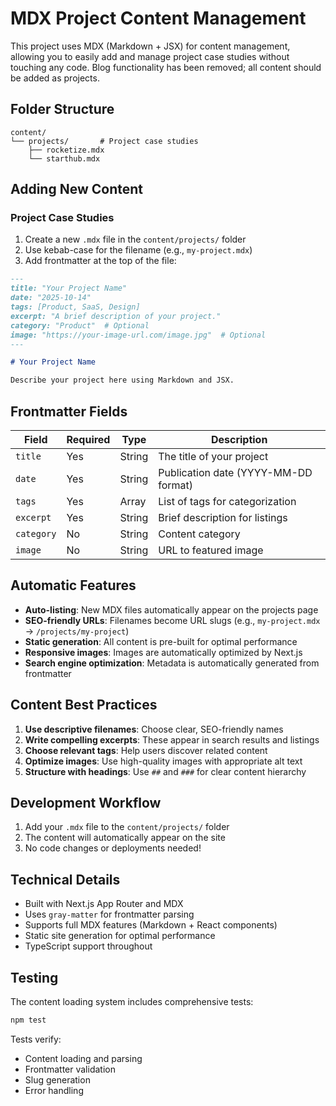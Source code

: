 
# MDX Project Content Management

This project uses MDX (Markdown + JSX) for content management, allowing you to easily add and manage project case studies without touching any code. Blog functionality has been removed; all content should be added as projects.

## Folder Structure

```
content/
└── projects/       # Project case studies
    ├── rocketize.mdx
    └── starthub.mdx
```

## Adding New Content

### Project Case Studies

1. Create a new `.mdx` file in the `content/projects/` folder
2. Use kebab-case for the filename (e.g., `my-project.mdx`)
3. Add frontmatter at the top of the file:

```markdown
---
title: "Your Project Name"
date: "2025-10-14"
tags: [Product, SaaS, Design]
excerpt: "A brief description of your project."
category: "Product"  # Optional
image: "https://your-image-url.com/image.jpg"  # Optional
---

# Your Project Name

Describe your project here using Markdown and JSX.
```


## Frontmatter Fields

| Field      | Required | Type   | Description                          |
|------------|----------|--------|--------------------------------------|
| `title`    | Yes      | String | The title of your project            |
| `date`     | Yes      | String | Publication date (YYYY-MM-DD format) |
| `tags`     | Yes      | Array  | List of tags for categorization      |
| `excerpt`  | Yes      | String | Brief description for listings       |
| `category` | No       | String | Content category                     |
| `image`    | No       | String | URL to featured image                |


## Automatic Features

- **Auto-listing**: New MDX files automatically appear on the projects page
- **SEO-friendly URLs**: Filenames become URL slugs (e.g., `my-project.mdx` → `/projects/my-project`)
- **Static generation**: All content is pre-built for optimal performance
- **Responsive images**: Images are automatically optimized by Next.js
- **Search engine optimization**: Metadata is automatically generated from frontmatter


## Content Best Practices

1. **Use descriptive filenames**: Choose clear, SEO-friendly names
2. **Write compelling excerpts**: These appear in search results and listings
3. **Choose relevant tags**: Help users discover related content
4. **Optimize images**: Use high-quality images with appropriate alt text
5. **Structure with headings**: Use `##` and `###` for clear content hierarchy


## Development Workflow

1. Add your `.mdx` file to the `content/projects/` folder
2. The content will automatically appear on the site
3. No code changes or deployments needed!


## Technical Details

- Built with Next.js App Router and MDX
- Uses `gray-matter` for frontmatter parsing
- Supports full MDX features (Markdown + React components)
- Static site generation for optimal performance
- TypeScript support throughout


## Testing

The content loading system includes comprehensive tests:

```bash
npm test
```

Tests verify:
- Content loading and parsing
- Frontmatter validation
- Slug generation
- Error handling
```